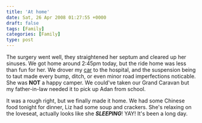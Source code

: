 ```yaml
---
title: 'At home'
date: Sat, 26 Apr 2008 01:27:55 +0000
draft: false
tags: [Family]
categories: [Family]
type: post
---
```


The surgery went well, they straightened her septum and cleared up her sinuses. We got home around 2:45pm today, but the ride home was less than fun for her. We drover my [car](http://zeusville.wordpress.com/2008/03/20/2007-mazda-mazdaspeed3/) to the hospital, and the suspension being to taut made every bump, ditch, or even minor road imperfections noticable. She was **NOT** a happy camper. We could've taken our Grand Caravan but my father-in-law needed it to pick up Adan from school.

It was a rough right, but we finally made it home. We had some Chinese food tonight for dinner, Liz had some soup and crackers. She's relaxing on the loveseat, actually looks like she **_SLEEPING_**! YAY! It's been a long day.